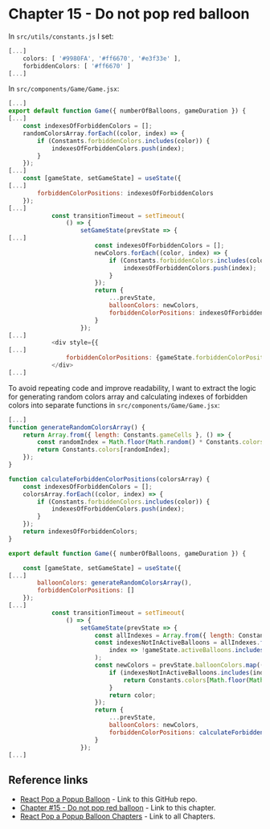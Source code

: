 # Chapter 15 - Do not pop red balloon

In `src/utils/constants.js` I set:

```js
[...]
    colors: [ '#9980FA', '#ff6670', '#e3f33e' ],
    forbiddenColors: [ '#ff6670' ]
[...]
```

In `src/components/Game/Game.jsx`:

```js
[...]
export default function Game({ numberOfBalloons, gameDuration }) {
[...]
    const indexesOfForbiddenColors = [];
    randomColorsArray.forEach((color, index) => {
        if (Constants.forbiddenColors.includes(color)) {
            indexesOfForbiddenColors.push(index);
        }
    });
[...]
    const [gameState, setGameState] = useState({
[...]
        forbiddenColorPositions: indexesOfForbiddenColors
    });
[...]
            const transitionTimeout = setTimeout(
                () => {
                    setGameState(prevState => {
[...]
                        const indexesOfForbiddenColors = [];
                        newColors.forEach((color, index) => {
                            if (Constants.forbiddenColors.includes(color)) {
                                indexesOfForbiddenColors.push(index);
                            }
                        });
                        return {
                            ...prevState,
                            balloonColors: newColors,
                            forbiddenColorPositions: indexesOfForbiddenColors
                        }
                    });
[...]
            <div style={{
[...]
                forbiddenColorPositions: {gameState.forbiddenColorPositions.toString()}<br />
            </div>
[...]
```

To avoid repeating code and improve readability, I want to extract the logic for generating random colors array and calculating indexes of forbidden colors into separate functions in `src/components/Game/Game.jsx`:

```js
[...]
function generateRandomColorsArray() {
    return Array.from({ length: Constants.gameCells }, () => {
        const randomIndex = Math.floor(Math.random() * Constants.colors.length);
        return Constants.colors[randomIndex];
    });
}

function calculateForbiddenColorPositions(colorsArray) {
    const indexesOfForbiddenColors = [];
    colorsArray.forEach((color, index) => {
        if (Constants.forbiddenColors.includes(color)) {
            indexesOfForbiddenColors.push(index);
        }
    });
    return indexesOfForbiddenColors;
}

export default function Game({ numberOfBalloons, gameDuration }) {

    const [gameState, setGameState] = useState({
[...]
        balloonColors: generateRandomColorsArray(),
        forbiddenColorPositions: []
    });
[...]
            const transitionTimeout = setTimeout(
                () => {
                    setGameState(prevState => {
                        const allIndexes = Array.from({ length: Constants.gameCells }, (_, index) => index);
                        const indexesNotInActiveBalloons = allIndexes.filter(
                            index => !gameState.activeBalloons.includes(index)
                        );
                        const newColors = prevState.balloonColors.map((color, index) => {
                            if (indexesNotInActiveBalloons.includes(index)) {
                                return Constants.colors[Math.floor(Math.random() * Constants.colors.length)];
                            }
                            return color;
                        });
                        return {
                            ...prevState,
                            balloonColors: newColors,
                            forbiddenColorPositions: calculateForbiddenColorPositions(newColors)
                        }
                    });
[...]
```

## Reference links

- [React Pop a Popup Balloon](https://github.com/qbreis/react-pop-a-popup-balloon/) - Link to this GitHub repo.
- [Chapter #15 - Do not pop red balloon](https://github.com/qbreis/react-pop-a-popup-balloon/tree/main-chapter-15) - Link to this chapter.
- [React Pop a Popup Balloon Chapters](https://github.com/qbreis/react-pop-a-popup-balloon/tree/main/documentation/walkthrough) - Link to all Chapters.
